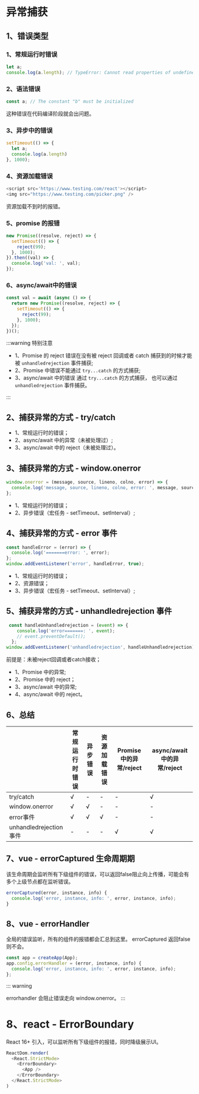# 异常捕获

## 1、错误类型

### 1、常规运行时错误

```js
let a;
console.log(a.length); // TypeError: Cannot read properties of undefined (reading 'length')
```

### 2、语法错误

```js
const a; // The constant "b" must be initialized 
```

这种错误在代码编译阶段就会出问题。

### 3、异步中的错误

```js
setTimeout(() => {
  let a;
  console.log(a.length)
}, 1000);
```

### 4、资源加载错误

```js
<script src='https://www.testing.com/react'></script>
<img src="https://www.testing.com/picker.png" />
```

资源加载不到时的报错。

### 5、promise 的报错

```js
new Promise((resolve, reject) => {
  setTimeout(() => {
    reject(99);
  }, 1000);
}).then((val) => {
  console.log('val: ', val);
});
```

### 6、async/await中的错误

```js
const val = await (async () => {
  return new Promise((resolve, reject) => {
    setTimeout(() => {
      reject(99);
    }, 1000);
  });
})();
```

:::warning 特别注意

* 1、Promise 的 reject 错误在没有被 reject 回调或者 catch 捕获到的时候才能被 `unhandledrejection` 事件捕获;
* 2、Promise 中错误不能通过 `try...catch` 的方式捕获;
* 3、async/await 中的错误 通过 `try...catch` 的方式捕获， 也可以通过 `unhandledrejection` 事件捕获。

:::

## 2、捕获异常的方式 - try/catch

* 1、常规运行时的错误；
* 2、async/await 中的异常（未被处理过）;
* 3、async/await 中的 reject（未被处理过）。

## 3、捕获异常的方式 - window.onerror

```js
window.onerror = (message, source, lineno, colno, error) => {
  console.log('message, source, lineno, colno, error: ', message, source, lineno, colno, error);
};
```

* 1、常规运行时的错误；
* 2、异步错误（宏任务 - setTimeout、setInterval）;

## 4、捕获异常的方式 - error 事件

```js
const handleError = (error) => {
  console.log('=======error: ', error);
};
window.addEventListener('error', handleError, true);
```

* 1、常规运行时的错误；
* 2、资源错误；
* 3、异步错误（宏任务 - setTimeout、setInterval）;

## 5、捕获异常的方式 - unhandledrejection 事件

```js
 const handleUnhandledrejection = (event) => {
    console.log('error=======: ', event);
    // event.preventDefault();
  };
window.addEventListener('unhandledrejection', handleUnhandledrejection);
```

前提是：未被reject回调或者catch接收；

* 1、Promise 中的异常;
* 2、Promise 中的 reject；
* 3、async/await 中的异常;
* 4、async/await 中的 reject。

## 6、总结

||常规运行时错误|异步错误|资源加载错误|Promise中的异常/reject|async/await中的异常/reject|
|----------------------|----------|----------|----------|----------|----------|
|try/catch|√|-|-|-|√|
|window.onerror|√|√|-|-|-|
|error事件|√|√|√|-|-|
|unhandledrejection 事件|-|-|-|√|√|

## 7、vue - errorCaptured 生命周期期

该生命周期会监听所有下级组件的错误，可以返回false阻止向上传播，可能会有多个上级节点都在监听错误。

```js
errorCaptured(error, instance, info) {
  console.log('error, instance, info: ', error, instance, info);
}
```

## 8、vue - errorHandler

全局的错误监听，所有的组件的报错都会汇总到这里。 errorCaptured 返回false 则不会。

```js
const app = createApp(App);
app.config.errorHandler = (error, instance, info) {
  console.log('error, instance, info: ', error, instance, info);
};
```

::: warning

errorhandler 会阻止错误走向 window.onerror。
:::

# 8、react - ErrorBoundary

React 16+ 引入，可以监听所有下级组件的报错，同时降级展示UI。

```js
ReactDom.render(
  <React.StrictMode>
    <ErrorBoundary>
      <App />
    </ErrorBoundary>
  </React.StrictMode>
)
```
